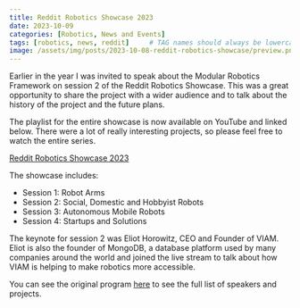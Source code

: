```yaml
---
title: Reddit Robotics Showcase 2023
date: 2023-10-09
categories: [Robotics, News and Events]
tags: [robotics, news, reddit]     # TAG names should always be lowercase
image: /assets/img/posts/2023-10-08-reddit-robotics-showcase/preview.png
---
```


Earlier in the year I was invited to speak about the Modular Robotics Framework on session 2 of the Reddit Robotics Showcase. This was a great opportunity to share the project with a wider audience and to talk about the history of the project and the future plans.

The playlist for the entire showcase is now available on YouTube and linked below. There were a lot of really interesting projects, so please feel free to watch the entire series.

[Reddit Robotics Showcase 2023](https://youtube.com/playlist?list=PLL_rnDPcXqHfwRNbwE3fY5yAi6ZENgOWU&si=SsWR5PybAXnE3t4T)

The showcase includes:

- Session 1: Robot Arms
- Session 2: Social, Domestic and Hobbyist Robots
- Session 3: Autonomous Mobile Robots
- Session 4: Startups and Solutions

The keynote for session 2 was Eliot Horowitz, CEO and Founder of VIAM. Eliot is also the founder of MongoDB, a database platform used by many companies around the world and joined the live stream to talk about how VIAM is helping to make robotics more accessible.

You can see the original program [here](https://redditroboticsshowcase.wordpress.com/2023-program/) to see the full list of speakers and projects.